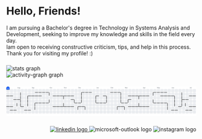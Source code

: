 ###

<h1 align="left">Hello, Friends!</h1>

<p align="left">
  I am pursuing a Bachelor's degree in Technology in Systems Analysis and Development, seeking to improve my knowledge and skills in the field every day.
  <br> Iam open to receiving constructive criticism, tips, and help in this process.
  <br> Thank you for visiting my profile! :) </p>

###
<!--
colocar gif
-->

<div align="left">
  <img src="https://github-readme-stats.vercel.app/api?username=elizaaster&hide_title=true&hide_rank=false&show_icons=true&include_all_commits=true&count_private=true&disable_animations=false&theme=highcontrast&locale=en&hide_border=false&order=1" height="150" alt="stats graph"  />
</div>

<div align="left">
  <img src="https://github-readme-activity-graph.vercel.app/graph?username=elizaaster&radius=10&theme=redical&area=true&order=5&point=00FFFF&bg_color=000000&line=FFFFFF&hide_title=true" height="150" alt="activity-graph graph"  />
</div>

###

<!--
quando possível incluir as techs
-->


###
<picture>
  <source media="(prefers-color-scheme: dark)" srcset="https://raw.githubusercontent.com/elizaaster/elizaaster/output/pacman-contribution-graph-dark.svg">
  <source media="(prefers-color-scheme: light)" srcset="https://raw.githubusercontent.com/elizaaster/elizaaster/output/pacman-contribution-graph.svg">
  <img alt="pacman contribution graph" src="https://raw.githubusercontent.com/elizaaster/elizaaster/output/pacman-contribution-graph.svg">
</picture>

###

<div align="right">
  <a href="https://www.linkedin.com/in/elizaaster/" target="_blank">
    <img src="https://img.shields.io/static/v1?message=LinkedIn&logo=linkedin&label=&color=000&logoColor=white&labelColor=&style=for-the-badge" height="25" alt="linkedin logo"  />
  </a>
  <img src="https://img.shields.io/static/v1?message=Outlook&logo=microsoft-outlook&label=&color=000&logoColor=white&labelColor=&style=for-the-badge" height="25" alt="microsoft-outlook logo"  />
  <img src="https://img.shields.io/static/v1?message=Instagram&logo=instagram&label=&color=000&logoColor=white&labelColor=&style=for-the-badge" height="25" alt="instagram logo"  />
</div>


###

<!--
**ElizaAster/ElizaAster** is a ✨ _special_ ✨ repository because its `README.md` (this file) appears on your GitHub profile.

Here are some ideas to get you started:

- 🔭 I’m currently working on ...
- 🌱 I’m currently learning ...
- 👯 I’m looking to collaborate on ...
- 🤔 I’m looking for help with ...
- 💬 Ask me about ...
- 📫 How to reach me: ...
- 😄 Pronouns: ...
- ⚡ Fun fact: ...
-->
